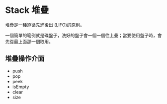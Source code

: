 # Stack 堆疊
堆疊是一種遵循先進後出 (LIFO)的原則。

一個簡單的範例就是碟盤子，洗好的盤子會一個一個往上疊；當要使用盤子時，會先從最上面那一個取用。

## 堆疊操作介面
- push
- pop
- peek
- isEmpty
- clear
- size
